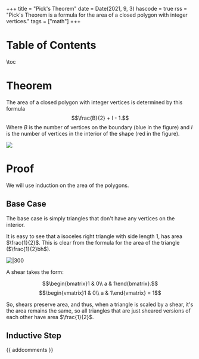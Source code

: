 +++
title = "Pick's Theorem"
date = Date(2021, 9, 3)
hascode = true
rss = "Pick's Theorem is a formula for the area of a closed polygon with integer vertices."
tags = ["math"]
+++
# Table of Contents
\toc

# Theorem

The area of a closed polygon with integer vertices is determined by this formula
$$\frac{B}{2} + I - 1.$$ Where $B$ is the number of vertices on the boundary
(blue in the figure) and $I$ is the number of vertices in the interior of the
shape (red in the figure).

![](../images/picks_theorem1.jpeg)

# Proof

We will use induction on the area of the polygons.

## Base Case

The base case is simply triangles that don't have any vertices on the interior.

It is easy to see that a isoceles right triangle with side length $1$, has area
$\frac{1}{2}$. This is clear from the formula for the area of the triangle
($\frac{1}{2}bh$).

![|300](../images/picks_theorem2.jpeg)

A shear takes the form: 

$$\begin{bmatrix}1 & 0\\ a & 1\end{bmatrix}.$$
$$\begin{vmatrix}1 & 0\\ a & 1\end{vmatrix} = 1$$

So, shears preserve area, and thus, when a triangle is scaled by a shear, it's
the area remains the same, so all triangles that are just sheared versions of each
other have area $\frac{1}{2}$. 

## Inductive Step

{{ addcomments }}
